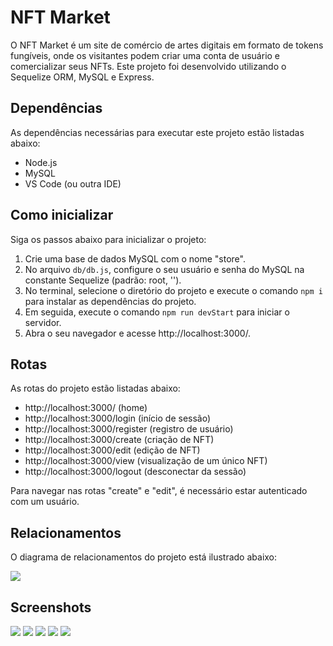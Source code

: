 
 
# NFT Market

O NFT Market é um site de comércio de artes digitais em formato de tokens fungíveis, onde os visitantes podem criar uma conta de usuário e comercializar seus NFTs. Este projeto foi desenvolvido utilizando o Sequelize ORM, MySQL e Express.

## Dependências

As dependências necessárias para executar este projeto estão listadas abaixo:

- Node.js
- MySQL
- VS Code (ou outra IDE)


## Como inicializar

Siga os passos abaixo para inicializar o projeto:

1. Crie uma base de dados MySQL com o nome "store".
2. No arquivo `db/db.js`, configure o seu usuário e senha do MySQL na constante Sequelize (padrão: root, '').
3. No terminal, selecione o diretório do projeto e execute o comando `npm i` para instalar as dependências do projeto.
4. Em seguida, execute o comando `npm run devStart` para iniciar o servidor.
5. Abra o seu navegador e acesse http://localhost:3000/.

## Rotas

As rotas do projeto estão listadas abaixo:

- http://localhost:3000/ (home)
- http://localhost:3000/login (início de sessão)
- http://localhost:3000/register (registro de usuário)
- http://localhost:3000/create (criação de NFT)
- http://localhost:3000/edit (edição de NFT)
- http://localhost:3000/view (visualização de um único NFT)
- http://localhost:3000/logout (desconectar da sessão)

Para navegar nas rotas "create" e "edit", é necessário estar autenticado com um usuário.

## Relacionamentos

O diagrama de relacionamentos do projeto está ilustrado abaixo:

<img src="https://github.com/Wando2/nft-market/blob/10eeee4d549d169b1f44a15381d665310eb6e1dd/readme/Relacionamentos.png" />

 
 ## Screenshots
 <img src="https://github.com/Wando2/Market-nft/blob/e6f03c8dda8976c0807112de9352ed8921cb06f1/readme/home1.png"/>
 <img src="https://github.com/Wando2/Market-nft/blob/e6f03c8dda8976c0807112de9352ed8921cb06f1/readme/home2.png" />
 <img src="https://github.com/Wando2/Market-nft/blob/597482922e6541fafffc069acadc8c96e64a0f92/readme/dashboard.png" />
 <img src="https://github.com/Wando2/Market-nft/blob/e6f03c8dda8976c0807112de9352ed8921cb06f1/readme/publicar.png" />
 <img src="https://github.com/Wando2/Market-nft/blob/main/readme/Arquitetura.png" />
 
 
 









